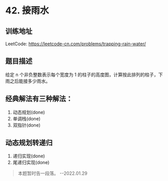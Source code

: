 # 42. 接雨水

## 训练地址

LeetCode: https://leetcode-cn.com/problems/trapping-rain-water/

## 题目描述

给定 n 个非负整数表示每个宽度为 1 的柱子的高度图，计算按此排列的柱子，下雨之后能接多少雨水。

## 经典解法有三种解法：

1. 动态规划(done)
2. 单调栈(done)
3. 双指针(done)

## 动态规划转递归

1. 递归实现(done)
2. 尾递归实现(done)


> 本题暂时告一段落。 --2022.01.29